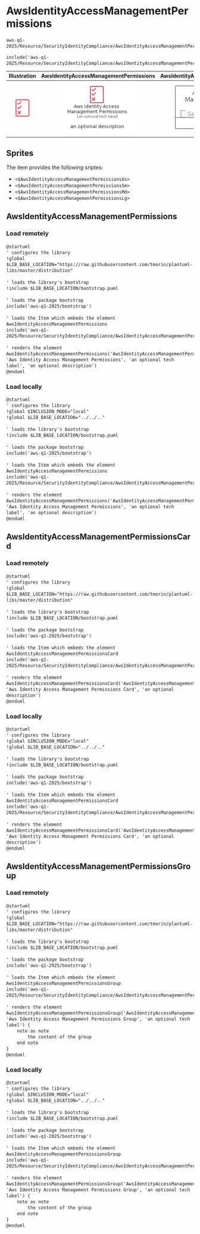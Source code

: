 # AwsIdentityAccessManagementPermissions


```text
aws-q1-2025/Resource/SecurityIdentityCompliance/AwsIdentityAccessManagementPermissions
```

```text
include('aws-q1-2025/Resource/SecurityIdentityCompliance/AwsIdentityAccessManagementPermissions')
```



| Illustration | AwsIdentityAccessManagementPermissions | AwsIdentityAccessManagementPermissionsCard | AwsIdentityAccessManagementPermissionsGroup |
| :---: | :---: | :---: | :---: |
| ![illustration for Illustration](../../../aws-q1-2025/Resource/SecurityIdentityCompliance/AwsIdentityAccessManagementPermissions.png) | ![illustration for AwsIdentityAccessManagementPermissions](../../../aws-q1-2025/Resource/SecurityIdentityCompliance/AwsIdentityAccessManagementPermissions.Local.png) | ![illustration for AwsIdentityAccessManagementPermissionsCard](../../../aws-q1-2025/Resource/SecurityIdentityCompliance/AwsIdentityAccessManagementPermissionsCard.Local.png) | ![illustration for AwsIdentityAccessManagementPermissionsGroup](../../../aws-q1-2025/Resource/SecurityIdentityCompliance/AwsIdentityAccessManagementPermissionsGroup.Local.png) |



## Sprites
The item provides the following sriptes:

- `<$AwsIdentityAccessManagementPermissionsXs>`
- `<$AwsIdentityAccessManagementPermissionsSm>`
- `<$AwsIdentityAccessManagementPermissionsMd>`
- `<$AwsIdentityAccessManagementPermissionsLg>`





## AwsIdentityAccessManagementPermissions

### Load remotely
```plantuml
@startuml
' configures the library
!global $LIB_BASE_LOCATION="https://raw.githubusercontent.com/tmorin/plantuml-libs/master/distribution"

' loads the library's bootstrap
!include $LIB_BASE_LOCATION/bootstrap.puml

' loads the package bootstrap
include('aws-q1-2025/bootstrap')

' loads the Item which embeds the element AwsIdentityAccessManagementPermissions
include('aws-q1-2025/Resource/SecurityIdentityCompliance/AwsIdentityAccessManagementPermissions')

' renders the element
AwsIdentityAccessManagementPermissions('AwsIdentityAccessManagementPermissions', 'Aws Identity Access Management Permissions', 'an optional tech label', 'an optional description')
@enduml
```

### Load locally
```plantuml
@startuml
' configures the library
!global $INCLUSION_MODE="local"
!global $LIB_BASE_LOCATION="../../.."

' loads the library's bootstrap
!include $LIB_BASE_LOCATION/bootstrap.puml

' loads the package bootstrap
include('aws-q1-2025/bootstrap')

' loads the Item which embeds the element AwsIdentityAccessManagementPermissions
include('aws-q1-2025/Resource/SecurityIdentityCompliance/AwsIdentityAccessManagementPermissions')

' renders the element
AwsIdentityAccessManagementPermissions('AwsIdentityAccessManagementPermissions', 'Aws Identity Access Management Permissions', 'an optional tech label', 'an optional description')
@enduml
```

## AwsIdentityAccessManagementPermissionsCard

### Load remotely
```plantuml
@startuml
' configures the library
!global $LIB_BASE_LOCATION="https://raw.githubusercontent.com/tmorin/plantuml-libs/master/distribution"

' loads the library's bootstrap
!include $LIB_BASE_LOCATION/bootstrap.puml

' loads the package bootstrap
include('aws-q1-2025/bootstrap')

' loads the Item which embeds the element AwsIdentityAccessManagementPermissionsCard
include('aws-q1-2025/Resource/SecurityIdentityCompliance/AwsIdentityAccessManagementPermissions')

' renders the element
AwsIdentityAccessManagementPermissionsCard('AwsIdentityAccessManagementPermissionsCard', 'Aws Identity Access Management Permissions Card', 'an optional description')
@enduml
```

### Load locally
```plantuml
@startuml
' configures the library
!global $INCLUSION_MODE="local"
!global $LIB_BASE_LOCATION="../../.."

' loads the library's bootstrap
!include $LIB_BASE_LOCATION/bootstrap.puml

' loads the package bootstrap
include('aws-q1-2025/bootstrap')

' loads the Item which embeds the element AwsIdentityAccessManagementPermissionsCard
include('aws-q1-2025/Resource/SecurityIdentityCompliance/AwsIdentityAccessManagementPermissions')

' renders the element
AwsIdentityAccessManagementPermissionsCard('AwsIdentityAccessManagementPermissionsCard', 'Aws Identity Access Management Permissions Card', 'an optional description')
@enduml
```

## AwsIdentityAccessManagementPermissionsGroup

### Load remotely
```plantuml
@startuml
' configures the library
!global $LIB_BASE_LOCATION="https://raw.githubusercontent.com/tmorin/plantuml-libs/master/distribution"

' loads the library's bootstrap
!include $LIB_BASE_LOCATION/bootstrap.puml

' loads the package bootstrap
include('aws-q1-2025/bootstrap')

' loads the Item which embeds the element AwsIdentityAccessManagementPermissionsGroup
include('aws-q1-2025/Resource/SecurityIdentityCompliance/AwsIdentityAccessManagementPermissions')

' renders the element
AwsIdentityAccessManagementPermissionsGroup('AwsIdentityAccessManagementPermissionsGroup', 'Aws Identity Access Management Permissions Group', 'an optional tech label') {
    note as note
        the content of the group
    end note
}
@enduml
```

### Load locally
```plantuml
@startuml
' configures the library
!global $INCLUSION_MODE="local"
!global $LIB_BASE_LOCATION="../../.."

' loads the library's bootstrap
!include $LIB_BASE_LOCATION/bootstrap.puml

' loads the package bootstrap
include('aws-q1-2025/bootstrap')

' loads the Item which embeds the element AwsIdentityAccessManagementPermissionsGroup
include('aws-q1-2025/Resource/SecurityIdentityCompliance/AwsIdentityAccessManagementPermissions')

' renders the element
AwsIdentityAccessManagementPermissionsGroup('AwsIdentityAccessManagementPermissionsGroup', 'Aws Identity Access Management Permissions Group', 'an optional tech label') {
    note as note
        the content of the group
    end note
}
@enduml
```

